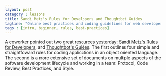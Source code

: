 ```yaml
---
layout: post
category : lessons
title: Sandi Metz's Rules for Developers and Thoughtbot Guides
tagline: "Online best practices and coding guidelines for web developers"
tags : [intro, beginner, rules, best-practices]
---
```


A coworker pointed out two great resources yesterday: [Sandi Metz's Rules for Developers](http://robots.thoughtbot.com/sandi-metz-rules-for-developers), and [Thoughtbot's Guides](https://github.com/thoughtbot/guides). The first outlines four simple and straightfoward rules for coding applications in an object oriented language. The second is a more extensive set of documents on multiple aspects of the software development lifecycle and working in a team: Protocol, Code Review, Best Practices, and Style.
